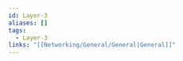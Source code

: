 ```yaml
---
id: Layer-3
aliases: []
tags:
  - Layer-3
links: "[[Networking/General/General|General]]"
---
```



